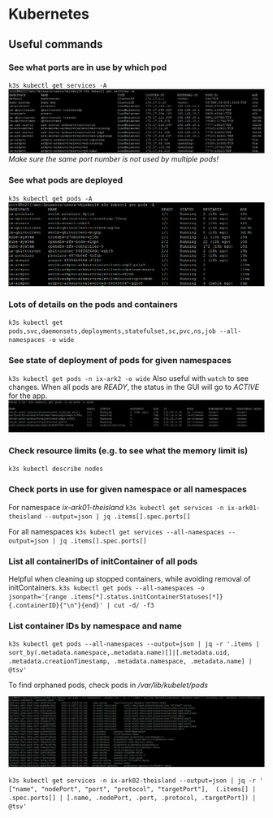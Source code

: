 # Kubernetes

## Useful commands

### See what ports are in use by which pod
`k3s kubectl get services -A`
![Kubernetes ports](./images/ark_k3s_ports.png "Kubernetes ports in use")
_Make sure the same port number is not used by multiple pods!_

### See what pods are deployed
`k3s kubectl get pods -A`
![Kubernetes pods](./images/ark_k3s_pods.png "Kubernetes deployed pods")

### Lots of details on the pods and containers
`k3s kubectl get pods,svc,daemonsets,deployments,statefulset,sc,pvc,ns,job --all-namespaces -o wide`

### See state of deployment of pods for given namespaces
`k3s kubectl get pods -n ix-ark2 -o wide`
Also useful with `watch` to see changes. 
When all pods are _READY_, the status in the GUI will go to _ACTIVE_ for the app.
![Kubernetes pods status](./images/ark_k3s_pods_status.png "Kubernetes pods status for namespace")

### Check resource limits (e.g. to see what the memory limit is)
`k3s kubectl describe nodes`

### Check ports in use for given namespace or all namespaces

For namespace _ix-ark01-theisland_
`k3s kubectl get services -n ix-ark01-theisland --output=json | jq .items[].spec.ports[]`

For all namespaces
`k3s kubectl get services --all-namespaces --output=json | jq .items[].spec.ports[]`

### List all containerIDs of initContainer of all pods
Helpful when cleaning up stopped containers, while avoiding removal of initContainers.
`k3s kubectl get pods --all-namespaces -o jsonpath='{range .items[*].status.initContainerStatuses[*]}{.containerID}{"\n"}{end}' | cut -d/ -f3`

### List container IDs by namespace and name

`k3s kubectl get pods --all-namespaces --output=json | jq -r '.items | sort_by(.metadata.namespace,.metadata.name)[]|[.metadata.uid, .metadata.creationTimestamp, .metadata.namespace, .metadata.name] | @tsv'`

To find orphaned pods, check pods in _/var/lib/kubelet/pods_

![Kubernetes pods list](./images/ark_k3s_ids.png "Kubernetes pods list for namespace")


`k3s kubectl get services -n ix-ark02-theisland --output=json | jq -r ' ["name", "nodePort", "port", "protocol", "targetPort"],  (.items[] | .spec.ports[] | [.name, .nodePort, .port, .protocol, .targetPort]) | @tsv'`